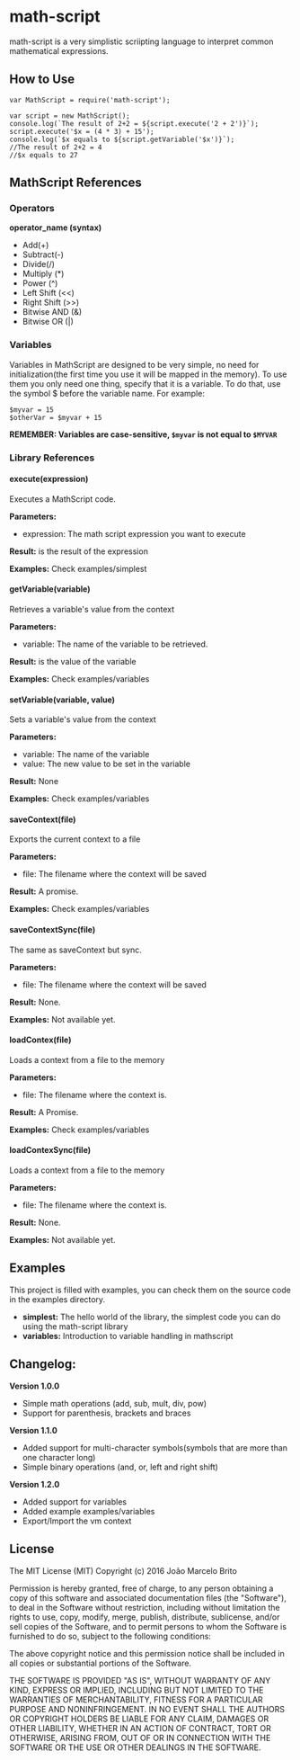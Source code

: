# math-script

math-script is a very simplistic scriipting language to
interpret common mathematical expressions.

## How to Use

    var MathScript = require('math-script');

    var script = new MathScript();
    console.log(`The result of 2+2 = ${script.execute('2 + 2')}`);
    script.execute('$x = (4 * 3) + 15');
    console.log(`$x equals to ${script.getVariable('$x')}`);
    //The result of 2+2 = 4
    //$x equals to 27

## MathScript References
### Operators
**operator_name (syntax)**
* Add(+)
* Subtract(-)
* Divide(/)
* Multiply (*)
* Power (^)
* Left Shift (<<)
* Right Shift (>>)
* Bitwise AND (&)
* Bitwise OR (|)

### Variables
Variables in MathScript are designed to be very simple, no
need for initialization(the first time you use it will
be mapped in the memory). To use them you only need one thing,
specify that it is a variable. To do that, use the symbol $
before the variable name. For example:

    $myvar = 15
    $otherVar = $myvar + 15

**REMEMBER: Variables are case-sensitive,
`$myvar` is not equal to `$MYVAR`**

### Library References

#### execute(expression)
Executes a MathScript code.

**Parameters:**
* expression: The math script expression you want to execute

**Result:** is the result of the expression

**Examples:** Check examples/simplest

#### getVariable(variable)
Retrieves a variable's value from the context

**Parameters:**
* variable: The name of the variable to be retrieved.

**Result:** is the value of the variable

**Examples:** Check examples/variables

#### setVariable(variable, value)
Sets a variable's value from the context

**Parameters:**
* variable: The name of the variable
* value: The new value to be set in the variable

**Result:** None

**Examples:** Check examples/variables

#### saveContext(file)
Exports the current context to a file

**Parameters:**
* file: The filename where the context will be saved

**Result:** A promise.

**Examples:** Check examples/variables

#### saveContextSync(file)
The same as saveContext but sync.

**Parameters:**
* file: The filename where the context will be saved

**Result:** None.

**Examples:** Not available yet.

#### loadContex(file)
Loads a context from a file to the memory

**Parameters:**
* file: The filename where the context is.

**Result:** A Promise.

**Examples:** Check examples/variables

#### loadContexSync(file)
Loads a context from a file to the memory

**Parameters:**
* file: The filename where the context is.

**Result:** None.

**Examples:** Not available yet.

## Examples
This project is filled with examples, you can check them on
the source code in the examples directory.
* **simplest:** The hello world of the library, the simplest
code you can do using the math-script library
* **variables:** Introduction to variable handling in mathscript


## Changelog:

**Version 1.0.0**
* Simple math operations (add, sub, mult, div, pow)
* Support for parenthesis, brackets and braces

**Version 1.1.0**
* Added support for multi-character symbols(symbols
that are more than one character long)
* Simple binary operations (and, or, left and right shift)

**Version 1.2.0**
* Added support for variables
* Added example examples/variables
* Export/Import the vm context

## License
The MIT License (MIT)
Copyright (c) 2016 João Marcelo Brito

Permission is hereby granted, free of charge, to any person obtaining a copy of this software and associated documentation files (the "Software"), to deal in the Software without restriction, including without limitation the rights to use, copy, modify, merge, publish, distribute, sublicense, and/or sell copies of the Software, and to permit persons to whom the Software is furnished to do so, subject to the following conditions:

The above copyright notice and this permission notice shall be included in all copies or substantial portions of the Software.

THE SOFTWARE IS PROVIDED "AS IS", WITHOUT WARRANTY OF ANY KIND, EXPRESS OR IMPLIED, INCLUDING BUT NOT LIMITED TO THE WARRANTIES OF MERCHANTABILITY, FITNESS FOR A PARTICULAR PURPOSE AND NONINFRINGEMENT. IN NO EVENT SHALL THE AUTHORS OR COPYRIGHT HOLDERS BE LIABLE FOR ANY CLAIM, DAMAGES OR OTHER LIABILITY, WHETHER IN AN ACTION OF CONTRACT, TORT OR OTHERWISE, ARISING FROM, OUT OF OR IN CONNECTION WITH THE SOFTWARE OR THE USE OR OTHER DEALINGS IN THE SOFTWARE.


